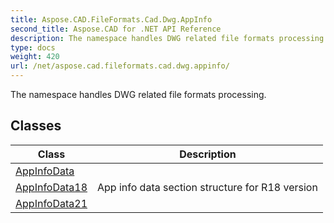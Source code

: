 ```yaml
---
title: Aspose.CAD.FileFormats.Cad.Dwg.AppInfo
second_title: Aspose.CAD for .NET API Reference
description: The namespace handles DWG related file formats processing
type: docs
weight: 420
url: /net/aspose.cad.fileformats.cad.dwg.appinfo/
---
```

The namespace handles DWG related file formats processing.

## Classes

| Class | Description |
| --- | --- |
| [AppInfoData](./appinfodata/) |  |
| [AppInfoData18](./appinfodata18/) | App info data section structure for R18 version |
| [AppInfoData21](./appinfodata21/) |  |


